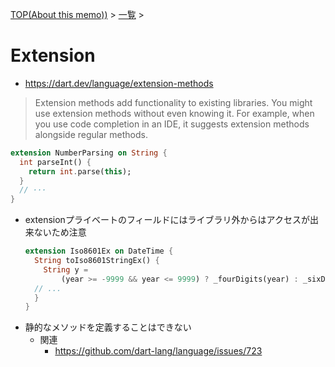 [TOP(About this memo))](../README.md) > [一覧](./README.md) >


# Extension
* https://dart.dev/language/extension-methods
> Extension methods add functionality to existing libraries. You might use extension methods without even knowing it. For example, when you use code completion in an IDE, it suggests extension methods alongside regular methods.
```dart
extension NumberParsing on String {
  int parseInt() {
    return int.parse(this);
  }
  // ···
}
```
* extensionプライベートのフィールドにはライブラリ外からはアクセスが出来ないため注意
  ```dart
  extension Iso8601Ex on DateTime {
    String toIso8601StringEx() {
      String y =
          (year >= -9999 && year <= 9999) ? _fourDigits(year) : _sixDigits(year); // _fourDigitsや_sixDigitsは利用できないためエラーとなる。
    // ... 
    }
  }
  ```
* 静的なメソッドを定義することはできない
  * 関連
    * https://github.com/dart-lang/language/issues/723
  





